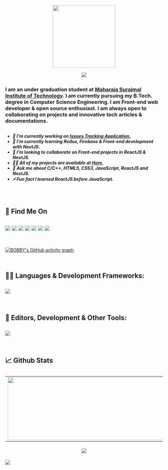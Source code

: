<p align = "center">
<img src = "https://user-images.githubusercontent.com/87887741/138137569-c03af614-7c08-43d8-b2ad-4ea28864022f.gif" width = "200" height = "200">
</p>
<p align = "center">
<img src = "https://user-images.githubusercontent.com/87887741/182469072-8cc79563-5bfa-469f-9366-501a08ba4407.png">
</p>
<h2></h2>
<h3 align="left">I am an under graduation student at <a href="https://www.msit.in/" target="_blank">Maharaja Surajmal Institute of Technology</a>. I am currently pursuing my B.Tech. degree in Computer Science Engineering. I am Front-end web developer & open source enthusiast. I am always open to collaborating on projects and innovative tech articles & documentations.</h3>
<h2></h2>

<h5>


- 🔭 I’m currently working on [Issues Tracking Application.](https://kashyap-issue-tracker.vercel.app/)
- 🌱 I’m currently learning **Redux, Firebase & Front-end development with NextJS**.
- 👯 I’m looking to collaborate on **Front-end projects in ReactJS & NextJS**.
- 👨‍💻 All of my projects are available at [Here.](https://github.com/kashyap1905)
- 💬 Ask me about **C/C++, HTML5, CSS3, JavaScript, ReactJS and NextJS**.
- ⚡ Fun fact **I learned ReactJS before JavaScript.**

</h5>
<h2></h2>
<br />

<h2 align="left">🔗 Find Me On</h2>
<h2>
<a href="mailto:bobby.kumar.1905@gmail.com"><img src="https://img.shields.io/badge/Gmail-D14836?style=for-the-badge&logo=gmail&logoColor=white"></a>
<a href="http://linkedin.com/in/bobby-kumar-0a11761b9"><img src="https://img.shields.io/badge/LinkedIn-0077B5?style=for-the-badge&logo=linkedin&logoColor=white"></a>
<a href="https://www.instagram.com/__kashyap02/"><img src="https://img.shields.io/badge/Instagram-E4405F?style=for-the-badge&logo=instagram&logoColor=white"></a>
<a href="https://twitter.com/Kashyap1905"><img src="https://img.shields.io/badge/Twitter-1DA1F2?style=for-the-badge&logo=twitter&logoColor=white"></a>
<a href="https://t.me/Kashyap1905"><img src="https://img.shields.io/badge/Telegram-2CA5E0?style=for-the-badge&logo=telegram&logoColor=white"></a>
<a href="https://discordapp.com/users/817306916949983232"><img src="https://img.shields.io/badge/Discord-7289DA?style=for-the-badge&logo=discord&logoColor=white"></a>
<a href="https://www.hackerrank.com/kashyap_02"><img src="https://img.shields.io/badge/-Hackerrank-2EC866?style=for-the-badge&logo=HackerRank&logoColor=white"></a>
</h2>
<br />

[![BOBBY's GitHub activity graph](https://activity-graph.herokuapp.com/graph?username=kashyap1905&bg_color=000000&line=00FF6E&point=FFFFFF&custom_title=My%20Github%20Contribution%20Graph&area=true&area_color=00FF6E&radius=2&theme=redical)](https://github.com/kashyap1905)

<br />
<h2 align="left">👨‍💻 Languages & Development Frameworks:</h2>
<h2>
<img src="https://skillicons.dev/icons?i=c,cpp,java,html,css,javascript,react,redux,next,tailwind,markdown">
</h2>
<br />
<h2 align="left">📄 Editors, Development & Other Tools:</h2>
<h2>
<img src="https://skillicons.dev/icons?i=vscode,visualstudio,atom,idea,git,github,vite,firebase,vercel">
</h2>
<br />

<h2 align="left">📈 Github Stats</h2>
<h2>
<table>
<tr>
<td>
<img src="https://github-readme-stats.vercel.app/api?username=kashyap1905&include_all_commits=true&count_private=true&show_icons=true&line_height=25&theme=radical&hide_border=true" width="500" height="200" />
</td>
<td>
<img align="center" src="https://github-readme-streak-stats.herokuapp.com/?user=kashyap1905&theme=radical&hide_border=true" width="500" height="200" />
</td>
</tr>
</table>
<p align="center">
<img src="https://github-readme-stats.vercel.app/api/top-langs?username=kashyap1905&show_icons=true&locale=en&langs_count=6&theme=radical" />
</p>
<img src="https://raw.githubusercontent.com/Trilokia/Trilokia/379277808c61ef204768a61bbc5d25bc7798ccf1/bottom_header.svg" />
